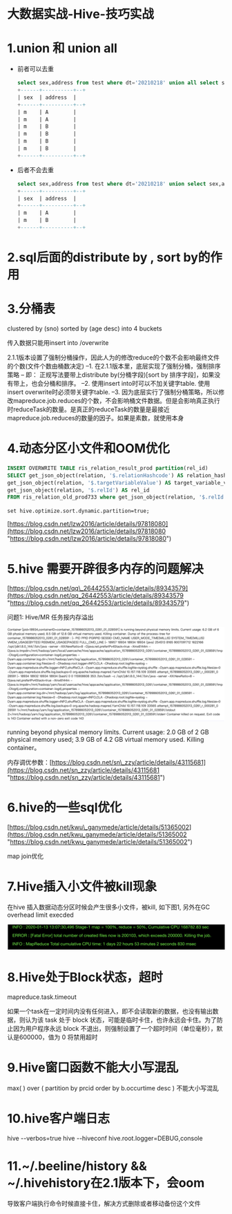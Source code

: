 # 大数据实战-Hive-技巧实战

# 1.union 和 union all&#x20;

-   前者可以去重
    ```sql
    select sex,address from test where dt='20210218' union all select sex,address from test where dt='20210218';
    +------+----------+--+
    | sex  | address  |
    +------+----------+--+
    | m    | A        |
    | m    | A        |
    | m    | B        |
    | m    | B        |
    | m    | B        |
    | m    | B        |
    +------+----------+--+ 
    ```
-   后者不会去重
    ```sql
    select sex,address from test where dt='20210218' union select sex,address from test where dt='20210218';
    +------+----------+--+
    | sex  | address  |
    +------+----------+--+
    | m    | A        |
    | m    | B        |
    +------+----------+--+ 
    ```

# 2.sql后面的distribute by , sort by的作用

# 3.分桶表

clustered by (sno) sorted by (age desc) into 4 buckets

传入数据只能用insert into /overwrite&#x20;

2.1.1版本设置了强制分桶操作，因此人为的修改reduce的个数不会影响最终文件的个数(文件个数由桶数决定) &#x20;
–1. 在2.1.1版本里，底层实现了强制分桶，强制排序策略 &#x20;
– 即： 正规写法要带上distribute by(分桶字段)\[sort by 排序字段]，如果没有带上，也会分桶和排序。 &#x20;
–2. 使用insert into时可以不加关键字table. 使用insert overwrite时必须带关键字table. &#x20;
–3. 因为底层实行了强制分桶策略，所以修改mapreduce.job.reduces的个数，不会影响桶文件数据。但是会影响真正执行时reduceTask的数量。是真正的reduceTask的数量是最接近mapreduce.job.reduces的数量的因子。如果是素数，就使用本身

# 4.动态分区小文件和OOM优化

```sql
INSERT OVERWRITE TABLE ris_relation_result_prod partition(rel_id)
SELECT get_json_object(relation, '$.relationHashcode') AS relation_hashcode,
get_json_object(relation, '$.targetVariableValue') AS target_variable_value,
get_json_object(relation, '$.relId') AS rel_id
FROM ris_relation_old_prod733 where get_json_object(relation, '$.relId') in (**********)
```

`set hive.optimize.sort.dynamic.partition=true;`

[https://blog.csdn.net/lzw2016/article/details/97818080](https://blog.csdn.net/lzw2016/article/details/97818080 "https://blog.csdn.net/lzw2016/article/details/97818080")

# 5.hive 需要开辟很多内存的问题解决

[https://blog.csdn.net/qq\_26442553/article/details/89343579](https://blog.csdn.net/qq_26442553/article/details/89343579 "https://blog.csdn.net/qq_26442553/article/details/89343579")

问题1: Hive/MR 任务报内存溢出

![](image/image_Z4sRUN9TCi.png)

running beyond physical memory limits. Current usage: 2.0 GB of 2 GB physical memory used; 3.9 GB of 4.2 GB virtual memory used. Killing container。

内存调优参数：[https://blog.csdn.net/sn\_zzy/article/details/43115681](https://blog.csdn.net/sn_zzy/article/details/43115681 "https://blog.csdn.net/sn_zzy/article/details/43115681")

# 6.hive的一些sql优化

[https://blog.csdn.net/kwu\_ganymede/article/details/51365002](https://blog.csdn.net/kwu_ganymede/article/details/51365002 "https://blog.csdn.net/kwu_ganymede/article/details/51365002")

map join优化

# 7.Hive插入小文件被kill现象

在hive 插入数据动态分区时候会产生很多小文件，被kill, 如下图1, 另外在GC overhead limit execded&#x20;

![](image/image_ZXIJaAim1H.png)

# 8.Hive处于Block状态，超时

mapreduce.task.timeout

如果一个task在一定时间内没有任何进入，即不会读取新的数据，也没有输出数据，则认为该 task 处于 block 状态，可能是临时卡住，也许永远会卡住。为了防止因为用户程序永远 block 不退出，则强制设置了一个超时时间（单位毫秒），默认是600000，值为 0 将禁用超时

# 9.Hive窗口函数不能大小写混乱

max( ) over ( partition by prcid order by b.occurtime desc ) 不能大小写混乱

# 10.hive客户端日志

hive --verbos=true
hive --hiveconf hive.root.logger=DEBUG,console

# 11.\~/.beeline/history && \~/.hivehistory在2.1版本下，会oom

导致客户端执行命令时候直接卡住，解决方式删除或者移动备份这个文件
